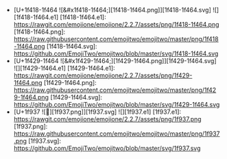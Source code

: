  * [U+1f418-1f464 ![&#x1f418-1f464;][1f418-1f464.png]][1f418-1f464.svg] ![][1f418-1f464.e1] 
[1f418-1f464.e1]: https://rawgit.com/emojione/emojione/2.2.7/assets/png/1f418-1f464.png 
[1f418-1f464.png]: https://raw.githubusercontent.com/emojitwo/emojitwo/master/png/1f418-1f464.png 
[1f418-1f464.svg]: https://github.com/EmojiTwo/emojitwo/blob/master/svg/1f418-1f464.svg 
 * [U+1f429-1f464 ![&#x1f429-1f464;][1f429-1f464.png]][1f429-1f464.svg] ![][1f429-1f464.e1] 
[1f429-1f464.e1]: https://rawgit.com/emojione/emojione/2.2.7/assets/png/1f429-1f464.png 
[1f429-1f464.png]: https://raw.githubusercontent.com/emojitwo/emojitwo/master/png/1f429-1f464.png 
[1f429-1f464.svg]: https://github.com/EmojiTwo/emojitwo/blob/master/svg/1f429-1f464.svg 
 * [U+1f937 ![&#x1f937;][1f937.png]][1f937.svg] ![][1f937.e1] 
[1f937.e1]: https://rawgit.com/emojione/emojione/2.2.7/assets/png/1f937.png 
[1f937.png]: https://raw.githubusercontent.com/emojitwo/emojitwo/master/png/1f937.png 
[1f937.svg]: https://github.com/EmojiTwo/emojitwo/blob/master/svg/1f937.svg 
